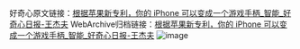 好奇心原文链接：[根据苹果新专利，你的 iPhone 可以变成一个游戏手柄_智能_好奇心日报-王杰夫](https://www.qdaily.com/articles/5310.html)
WebArchive归档链接：[根据苹果新专利，你的 iPhone 可以变成一个游戏手柄_智能_好奇心日报-王杰夫](http://web.archive.org/web/20190623164454/https://www.qdaily.com/articles/5310.html)
![image](http://ww3.sinaimg.cn/large/007d5XDply1g3wgxeyuimj30u02ua4qp)
